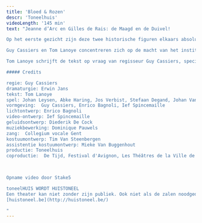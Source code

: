 ```yaml
---
title: 'Bloed & Rozen'
descr: 'Toneelhuis'
videoLength: '145 min'
text: "Jeanne d’Arc en Gilles de Rais: de Maagd en de Duivel!                

Op het eerste gezicht zijn deze twee historische figuren elkaars absolute tegenpool. Het eenvoudige Franse boerenmeisje Jeanne d’Arc sterft na enkele spectaculaire overwinningen op Engeland als heks op de brandstapel. De rijke en adellijke Gilles de Rais, die aan haar zijde vocht, geeft zich na haar dood over aan magie, moord en seksuele excessen en sterft op de brandstapel als een boetvaardige zondaar.

Guy Cassiers en Tom Lanoye concentreren zich op de macht van het instituut Kerk. Brandend actueel.

Tom Lanoye schrijft de tekst op vraag van regisseur Guy Cassiers, speciaal voor het Festival van Avignon. Het stuk wordt er na de première in Antwerpen opgevoerd in de Cour d'Honneur du Palais des Papes.

##### Credits

regie: Guy Cassiers  
dramaturgie: Erwin Jans  
tekst: Tom Lanoye  
spel: Johan Leysen, Abke Haring, Jos Verbist, Stefaan Degand, Johan Van Assche, Katelijne Damen, Han Kerckhoffs  
vormgeving:  Guy Cassiers, Enrico Bagnoli, Ief Spincemaille  
lichtontwerp: Enrico Bagnoli  
video-ontwerp: Ief Spincemaille  
geluidsontwerp: Diederik De Cock  
muziekbewerking: Dominique Pauwels  
zang:  Collegium vocale Gent  
kostuumontwerp: Tim Van Steenbergen  
assistentie kostuumontwerp: Mieke Van Buggenhout  
productie: Toneelhuis  
coproductie:  De Tijd, Festival d'Avignon, Les Théâtres de la Ville de Luxembourg, deSingel Internationale Kunstcampus, Collegium vocale Gent                                    

‍

Opname video door Stake5  

toneelHUIS WORDT HUISTONEEL  
Een theater kan niet zonder zijn publiek. Ook niet als de zalen noodgedwongen leeg staan. Daarom zoeken de Toneelhuismakers u op vanuit hun schuiloorden. Ze spinnen vanuit hun huizen lange, onzichtbare draden tot bij u, met verhalen, gedichten, gedachten en beelden. Zo wordt Toneelhuis voor even Huistoneel. Geniet ervan!  
[huistoneel.be](http://huistoneel.be/)

‍"
---
```

